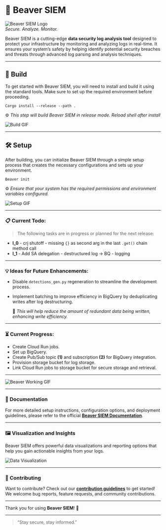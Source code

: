 # 🦫 Beaver SIEM

![Beaver SIEM Logo](https://placeholder.com/200x100)  
*Secure. Analyze. Monitor.*

Beaver SIEM is a cutting-edge **data security log analysis tool** designed to protect your infrastructure by monitoring and analyzing logs in real-time. It ensures your system’s safety by helping identify potential security breaches and threats through advanced log parsing and analysis techniques.

---

## 🚀 **Build**

To get started with Beaver SIEM, you will need to install and build it using the standard tools. Make sure to set up the required environment before proceeding.
```
Cargo install --release --path .
```
⚙️ *This step will build Beaver SIEM in release mode. Reload shell after install*

![Build GIF](https://placeholder.com/300x200)

---

## 🛠️ **Setup**

After building, you can initialize Beaver SIEM through a simple setup process that creates the necessary configurations and sets up your environment.
```
Beaver init
```
⚙️ *Ensure that your system has the required permissions and environment variables configured.*

![Setup GIF](https://placeholder.com/300x200)

---

### 📋 **Current Todo:**

> The following tasks are in progress or planned for the next release:

- **l_0** - crj shutoff - missing `{}` as second arg in the last `.get()` chain method call
- **l_1** - Add SA delegation - destructured log -> BQ - logging

---

### 💡 **Ideas for Future Enhancements:**

- Disable `detections_gen.py` regeneration to streamline the development process.
- Implement batching to improve efficiency in BigQuery by deduplicating writes after log destructuring.
  
    📝 *This will help reduce the amount of redundant data being written, enhancing write efficiency.*

---

### ⏳ **Current Progress:**

- Create Cloud Run jobs.
- Set up BigQuery.
- Create Pub/Sub topic **(1)** and subscription **(2)** for BigQuery integration.
- Provision storage bucket for log storage.
- Link Cloud Run jobs to storage bucket for secure storage and retrieval.

---

![Beaver Working GIF](https://placeholder.com/300x200)

---

### 📖 **Documentation**

For more detailed setup instructions, configuration options, and deployment guidelines, please refer to the official **[Beaver SIEM Documentation](https://placeholder.com)**.

---

### 🖼️ **Visualization and Insights**

Beaver SIEM offers powerful data visualizations and reporting options that help you gain actionable insights from your logs.

![Data Visualization](https://placeholder.com/500x300)

---

### 👷 **Contributing**

Want to contribute? Check out our **[contribution guidelines](https://placeholder.com)** to get started! We welcome bug reports, feature requests, and community contributions.

---

Thank you for using **Beaver SIEM**! 🚀

---

> “Stay secure, stay informed.”
